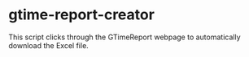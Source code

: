# gtime-report-creator

This script clicks through the GTimeReport webpage to automatically download the Excel file.

